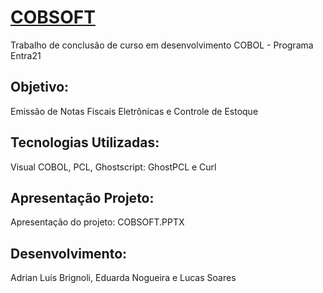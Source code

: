 # [COBSOFT][]

Trabalho de conclusão de curso em desenvolvimento COBOL - Programa Entra21

## Objetivo: 

Emissão de Notas Fiscais Eletrônicas e Controle de Estoque

## Tecnologias Utilizadas: 

Visual COBOL, PCL, Ghostscript: GhostPCL e Curl

## Apresentação Projeto: 

Apresentação do projeto: COBSOFT.PPTX

## Desenvolvimento: 

Adrian Luís Brignoli, Eduarda Nogueira e Lucas Soares

[COBSOFT]: https://drive.google.com/open?id=1cviHFDJWy9yRBPjS2N1fP0hdCA5rTlY0
